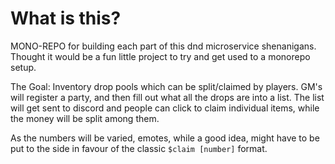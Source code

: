 # What is this?

MONO-REPO for building each part of this dnd microservice shenanigans. Thought it would be a fun little project to try and get used to a monorepo setup. 

The Goal: Inventory drop pools which can be split/claimed by players. GM's will register a party, and then fill out what all the drops are into a list. The list will get sent to discord and people can click to claim individual items, while the money will be split among them. 

As the numbers will be varied, emotes, while a good idea, might have to be put to the side in favour of the classic ` $claim [number] ` format.